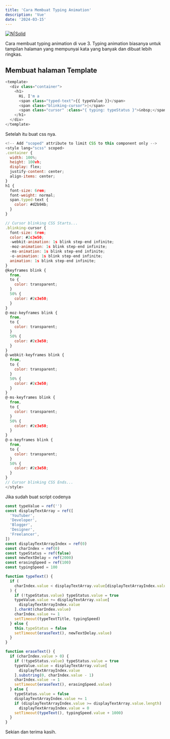 ```yaml
---
title: 'Cara Membuat Typing Animation'
description: 'Vue'
date: '2024-03-15'
---
```


<!-- Content of the page -->

[![N|Solid](https://res.cloudinary.com/practicaldev/image/fetch/s--Ccq57Hyl--/c_limit%2Cf_auto%2Cfl_progressive%2Cq_66%2Cw_800/https://dev-to-uploads.s3.amazonaws.com/uploads/articles/xbeyh1fwkc3p8jcjs52o.gif)](typing)

Cara membuat typing animation di vue 3. Typing animation biasanya untuk tampilan halaman yang mempunyai kata yang banyak dan dibuat lebih ringkas.

## Membuat halaman Template

```js [app.vue]{4-6,7} meta-info=val
<template>
  <div class="container">
    <h1>
      Hi, I'm a
      <span class="typed-text">{{ typeValue }}</span>
      <span class="blinking-cursor">|</span>
      <span class="cursor" :class="{ typing: typeStatus }">&nbsp;</span>
    </h1>
  </div>
</template>
```

Setelah itu buat css nya.

```js [app.vue]{4-6,7} meta-info=val
<!-- Add "scoped" attribute to limit CSS to this component only -->
<style lang="scss" scoped>
.container {
  width: 100%;
  height: 100vh;
  display: flex;
  justify-content: center;
  align-items: center;
}
h1 {
  font-size: 6rem;
  font-weight: normal;
  span.typed-text {
    color: #d2b94b;
  }
}

// Cursor blinking CSS Starts...
.blinking-cursor {
  font-size: 6rem;
  color: #2c3e50;
  -webkit-animation: 1s blink step-end infinite;
  -moz-animation: 1s blink step-end infinite;
  -ms-animation: 1s blink step-end infinite;
  -o-animation: 1s blink step-end infinite;
  animation: 1s blink step-end infinite;
}
@keyframes blink {
  from,
  to {
    color: transparent;
  }
  50% {
    color: #2c3e50;
  }
}
@-moz-keyframes blink {
  from,
  to {
    color: transparent;
  }
  50% {
    color: #2c3e50;
  }
}
@-webkit-keyframes blink {
  from,
  to {
    color: transparent;
  }
  50% {
    color: #2c3e50;
  }
}
@-ms-keyframes blink {
  from,
  to {
    color: transparent;
  }
  50% {
    color: #2c3e50;
  }
}
@-o-keyframes blink {
  from,
  to {
    color: transparent;
  }
  50% {
    color: #2c3e50;
  }
}
// Cursor blinking CSS Ends...
</style>
```

Jika sudah buat script codenya

```js [app.vue]{4-6,7} meta-info=val
const typeValue = ref('')
const displayTextArray = ref([
  'YouTuber',
  'Developer',
  'Blogger',
  'Designer',
  'Freelancer',
])
const displayTextArrayIndex = ref(0)
const charIndex = ref(0)
const typeStatus = ref(false)
const newTextDelay = ref(2000)
const erasingSpeed = ref(100)
const typingSpeed = 100

function typeText() {
  if (
    charIndex.value < displayTextArray.value[displayTextArrayIndex.value].length
  ) {
    if (!typeStatus.value) typeStatus.value = true
    typeValue.value += displayTextArray.value[
      displayTextArrayIndex.value
    ].charAt(charIndex.value)
    charIndex.value += 1
    setTimeout(typeTextTitle, typingSpeed)
  } else {
    this.typeStatus = false
    setTimeout(eraseText(), newTextDelay.value)
  }
}

function eraseText() {
  if (charIndex.value > 0) {
    if (!typeStatus.value) typeStatus.value = true
    typeValue.value = displayTextArray.value[
      displayTextArrayIndex.value
    ].substring(0, charIndex.value - 1)
    charIndex.value -= 1
    setTimeout(eraseText(), erasingSpeed.value)
  } else {
    typeStatus.value = false
    displayTextArrayIndex.value += 1
    if (displayTextArrayIndex.value >= displayTextArray.value.length)
      displayTextArrayIndex.value = 0
    setTimeout(typeText(), typingSpeed.value + 1000)
  }
}
```

Sekian dan terima kasih.
